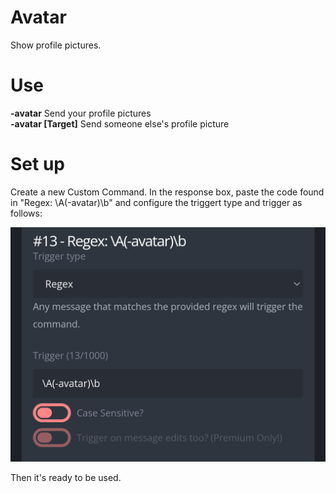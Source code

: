 # Avatar
Show profile pictures. 

# Use 
**-avatar** Send your profile pictures  
**-avatar [Target]** Send someone else's profile picture  

# Set up
Create a new Custom Command. In the response box, paste the code found in "Regex: \A(-avatar)\b" and configure the triggert type and trigger as follows:  

![pic](../ignore/avatar1.png)  

Then it's ready to be used.
